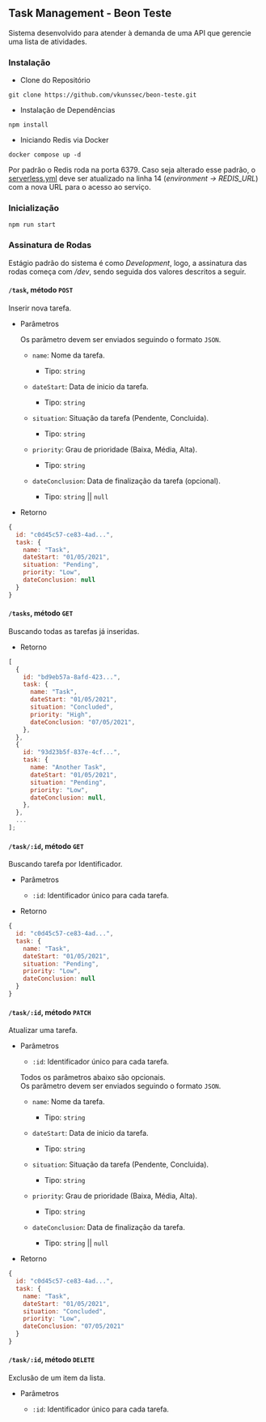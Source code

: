## Task Management - Beon Teste

Sistema desenvolvido para atender à demanda de uma API que gerencie uma lista de atividades.

### Instalação

- Clone do Repositório

```shell
git clone https://github.com/vkunssec/beon-teste.git
```

- Instalação de Dependências

```shell
npm install
```

- Iniciando Redis via Docker

```shell
docker compose up -d
```

Por padrão o Redis roda na porta 6379. Caso seja alterado esse padrão, o [serverless.yml](serverless.yml) deve ser atualizado na linha 14 (_environment -> REDIS_URL_) com a nova URL para o acesso ao serviço.

### Inicialização

```shell
npm run start
```

### Assinatura de Rodas

Estágio padrão do sistema é como _Development_, logo, a assinatura das rodas começa com _/dev_, sendo seguida dos valores descritos a seguir.

#### `/task`, método `POST`

Inserir nova tarefa.

- Parâmetros

  Os parâmetro devem ser enviados seguindo o formato `JSON`.

  - `name`: Nome da tarefa.

    - Tipo: `string`

  - `dateStart`: Data de inicio da tarefa.

    - Tipo: `string`

  - `situation`: Situação da tarefa (Pendente, Concluida).

    - Tipo: `string`

  - `priority`: Grau de prioridade (Baixa, Média, Alta).

    - Tipo: `string`

  - `dateConclusion`: Data de finalização da tarefa (opcional).

    - Tipo: `string` || `null`

- Retorno

```javascript
{
  id: "c0d45c57-ce83-4ad...",
  task: {
    name: "Task",
    dateStart: "01/05/2021",
    situation: "Pending",
    priority: "Low",
    dateConclusion: null
  }
}
```

#### `/tasks`, método `GET`

Buscando todas as tarefas já inseridas.

- Retorno

```javascript
[
  {
    id: "bd9eb57a-8afd-423...",
    task: {
      name: "Task",
      dateStart: "01/05/2021",
      situation: "Concluded",
      priority: "High",
      dateConclusion: "07/05/2021",
    },
  },
  {
    id: "93d23b5f-837e-4cf...",
    task: {
      name: "Another Task",
      dateStart: "01/05/2021",
      situation: "Pending",
      priority: "Low",
      dateConclusion: null,
    },
  },
  ...
];
```

#### `/task/:id`, método `GET`

Buscando tarefa por Identificador.

- Parâmetros

  - `:id`: Identificador único para cada tarefa.

- Retorno

```javascript
{
  id: "c0d45c57-ce83-4ad...",
  task: {
    name: "Task",
    dateStart: "01/05/2021",
    situation: "Pending",
    priority: "Low",
    dateConclusion: null
  }
}
```

#### `/task/:id`, método `PATCH`

Atualizar uma tarefa.

- Parâmetros

  - `:id`: Identificador único para cada tarefa.

  Todos os parâmetros abaixo são opcionais.<br>Os parâmetro devem ser enviados seguindo o formato `JSON`.

  - `name`: Nome da tarefa.

    - Tipo: `string`

  - `dateStart`: Data de inicio da tarefa.

    - Tipo: `string`

  - `situation`: Situação da tarefa (Pendente, Concluida).

    - Tipo: `string`

  - `priority`: Grau de prioridade (Baixa, Média, Alta).

    - Tipo: `string`

  - `dateConclusion`: Data de finalização da tarefa.

    - Tipo: `string` || `null`

- Retorno

```javascript
{
  id: "c0d45c57-ce83-4ad...",
  task: {
    name: "Task",
    dateStart: "01/05/2021",
    situation: "Concluded",
    priority: "Low",
    dateConclusion: "07/05/2021"
  }
}
```

#### `/task/:id`, método `DELETE`

Exclusão de um item da lista.

- Parâmetros

  - `:id`: Identificador único para cada tarefa.
